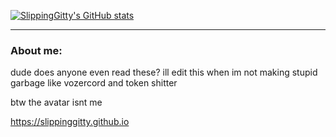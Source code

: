 [![SlippingGitty's GitHub stats](https://github-readme-stats.vercel.app/api?username=slippinggitty&theme=dark&show_icons=true)](https://github.com/anuraghazra/github-readme-stats)


____
    
### About me:
dude does anyone even read these? ill edit this when im not making stupid garbage like vozercord and token shitter

btw the avatar isnt me

https://slippinggitty.github.io

